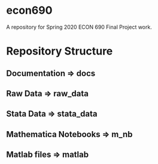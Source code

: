 # econ690
A repository for Spring 2020 ECON 690 Final Project work. 

# Repository Structure
## Documentation => docs
## Raw Data => raw_data
## Stata Data => stata_data
## Mathematica Notebooks => m_nb
## Matlab files => matlab
